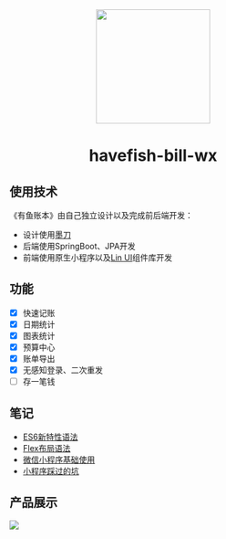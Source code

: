 <div align="center"><img width="200" height="200" src="https://tva1.sinaimg.cn/large/008eGmZEly1gminsjmmutj30by0bywes.jpg"/>
  <h1> havefish-bill-wx </h1>
</div>

## 使用技术

《有鱼账本》由自己独立设计以及完成前后端开发：

- 设计使用[墨刀](https://modao.cc/)
- 后端使用SpringBoot、JPA开发
- 前端使用原生小程序以及[Lin UI](https://doc.mini.talelin.com/)组件库开发

## 功能

- [x] 快速记账
- [x] 日期统计
- [x] 图表统计
- [x] 预算中心
- [x] 账单导出
- [x] 无感知登录、二次重发
- [ ] 存一笔钱

## 笔记

- [ES6新特性语法](https://www.notion.so/ES6-6252b4b2481947e08dad04b2843a4749)
- [Flex布局语法](https://www.notion.so/Flex-172b26397f3a4e338b8745cffe2f979a)
- [微信小程序基础使用](https://www.notion.so/d2327a8ec499461ea7c8f6c671561909)
- [小程序踩过的坑](https://www.notion.so/f66515bdf9124094b3b8216494fe65af)

## 产品展示

![](https://tva1.sinaimg.cn/large/0081Kckwly1gm792f5juaj31hc0u0wfk.jpg)
